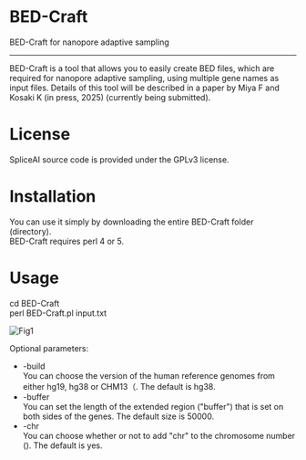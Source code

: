# BED-Craft
BED-Craft for nanopore adaptive sampling

<hr>

BED-Craft is a tool that allows you to easily create BED files, which are required for nanopore adaptive sampling, using multiple gene names as input files.
Details of this tool will be described in a paper by Miya F and Kosaki K (in press, 2025) (currently being submitted).




# License
SpliceAI source code is provided under the GPLv3 license.

# Installation
You can use it simply by downloading the entire BED-Craft folder (directory).  
BED-Craft requires perl 4 or 5.

# Usage
cd BED-Craft  
perl BED-Craft.pl input.txt

![Fig1](https://github.com/user-attachments/assets/a6f49219-eec4-4d0e-a3e7-e71934624cf4)

Optional parameters:

<ul>
  <li>-build</li>
  You can choose the version of the human reference genomes from either hg19, hg38 or CHM13（<hg19|hg38|CHM13>. The default is hg38.
  <li>-buffer</li>
You can set the length of the extended region ("buffer") that is set on both sides of the genes. The default size is 50000.
  <li>-chr</li>
  You can choose whether or not to add "chr" to the chromosome number (<yes|no>). The default is yes.
</ul>
